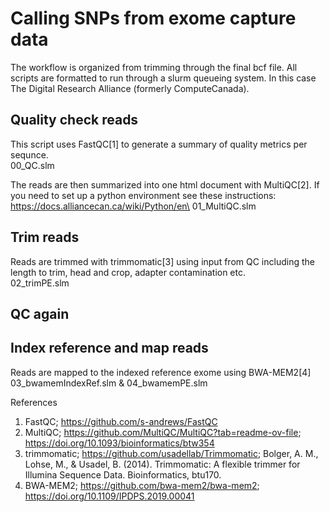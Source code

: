 # Calling SNPs from exome capture data
The workflow is organized from trimming through the final bcf file. All scripts are formatted to run through a slurm queueing system. In this case The Digital Research Alliance (formerly ComputeCanada).

## Quality check reads
This script uses FastQC[1] to generate a summary of quality metrics per sequnce. \
  00_QC.slm

The reads are then summarized into one html document with MultiQC[2]. If you need to set up a python environment see these instructions: https://docs.alliancecan.ca/wiki/Python/en\
  01_MultiQC.slm

## Trim reads
Reads are trimmed with trimmomatic[3] using input from QC including the length to trim, head and crop, adapter contamination etc. \
  02_trimPE.slm

## QC again

## Index reference and map reads
Reads are mapped to the indexed reference exome using BWA-MEM2[4] \
  03_bwamemIndexRef.slm & 04_bwamemPE.slm


  References
  1. FastQC; https://github.com/s-andrews/FastQC
  2. MultiQC; https://github.com/MultiQC/MultiQC?tab=readme-ov-file; https://doi.org/10.1093/bioinformatics/btw354
  3. trimmomatic; https://github.com/usadellab/Trimmomatic;
     Bolger, A. M., Lohse, M., & Usadel, B. (2014). Trimmomatic: A flexible trimmer for Illumina Sequence Data. Bioinformatics, btu170.
  4. BWA-MEM2; https://github.com/bwa-mem2/bwa-mem2; https://doi.org/10.1109/IPDPS.2019.00041
